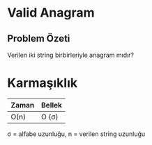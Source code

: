 # Valid Anagram

## Problem Özeti 
Verilen iki string birbirleriyle anagram mıdır?

# Karmaşıklık

| Zaman | Bellek | 
| -------| -------|
| O(n) | O (σ)|
σ = alfabe uzunluğu, n = verilen string uzunluğu
